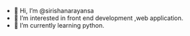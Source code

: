 - 👋 Hi, I’m @sirishanarayansa
- 👀 I’m interested in front end development ,web application.
- 🌱 I’m currently learning python.


<!---
sirishanarayansa/sirishanarayansa is a ✨ special ✨ repository because its `README.md` (this file) appears on your GitHub profile.
You can click the Preview link to take a look at your changes.
--->
